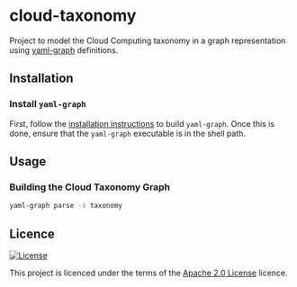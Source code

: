 # cloud-taxonomy
Project to model the Cloud Computing taxonomy in a graph representation using [yaml-graph](https://github.com/nextmetaphor/yaml-graph) definitions.

## Installation
### Install `yaml-graph`
First, follow the [installation instructions](https://github.com/nextmetaphor/yaml-graph/blob/main/README.md) to build `yaml-graph`. Once this is done, ensure that the `yaml-graph` executable is in the shell path.

## Usage
### Building the Cloud Taxonomy Graph
```bash
yaml-graph parse -s taxonomy
```

## Licence
[![License](https://img.shields.io/badge/License-Apache%202.0-blue.svg)](https://opensource.org/licenses/Apache-2.0)

This project is licenced under the terms of the [Apache 2.0 License](LICENCE.md) licence.